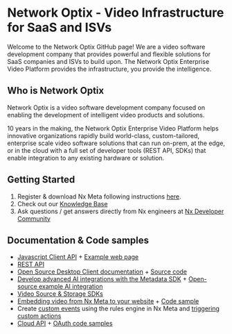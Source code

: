 # Network Optix - Video Infrastructure for SaaS and ISVs

Welcome to the Network Optix GitHub page! We are a video software development company that provides powerful and flexible solutions for SaaS companies and ISVs to build upon. The Network Optix Enterprise Video Platform provides the infrastructure, you provide the intelligence. 

## Who is Network Optix
Network Optix is a video software development company focused on enabling the development of intelligent video products and solutions.

10 years in the making, the Network Optix Enterprise Video Platform helps innovative organizations rapidly build world-class, custom-tailored, enterprise scale video software solutions that can run on-prem, at the edge, or in the cloud with a full set of developer tools (REST API, SDKs) that enable integration to any existing hardware or solution.

## Getting Started
1. Register & download Nx Meta following instructions [here](https://www.networkoptix.com/nx-meta/get-started-with-meta).
2. Check out our [Knowledge Base](https://meta.nxvms.com/docs/developers)
3. Ask questions / get answers directly from Nx engineers at [Nx Developer Community](https://support.networkoptix.com/hc/en-us/community/topics/115000552988-Developer-Forum)


## Documentation & Code samples

- [Javascript Client API](https://meta.nxvms.com/docs/developers/knowledgebase/325-introduction-to-the-javascript-api) + [Example web page](https://github.com/networkoptix/nx_open_integrations/tree/master/js_api_example)
- [REST API](https://meta.nxvms.com/doc/developers/api-tool/main)
- [Open Source Desktop Client documentation](https://meta.nxvms.com/docs/developers/knowledgebase/315-what-is-the-open-source-desktop-client) + [Source code](https://github.com/networkoptix/nx_open)
- [Develop advanced AI integrations with the Metadata SDK](https://meta.nxvms.com/docs/developers/knowledgebase/195-1-integration-capabilities--what-to-expect) + [Open-source example AI integration](https://github.com/networkoptix/nx_open_integrations/tree/master/cpp/vms_server_plugins/opencv_object_detection_analytics_plugin)
- [Video Source & Storage SDKs](https://meta.nxvms.com/docs/developers/knowledgebase/196-vmsname-server-plugin-sdk-c)
- [Embedding video from Nx Meta to your website](https://meta.nxvms.com/docs/developers/knowledgebase/198) + [Code sample](https://github.com/networkoptix/nx_open_integrations/tree/master/web_integrations_examples/embedding_video_on_a_website)
- Create [custom events](https://meta.nxvms.com/docs/developers/knowledgebase/213) using the rules engine in Nx Meta and [triggering custom actions](https://meta.nxvms.com/docs/developers/knowledgebase/260)
- [Cloud API](https://meta.nxvms.com/docs/developers/knowledgebase/201-cloud-api-route-api-calls-via-cloudname) + [OAuth code samples](https://meta.nxvms.com/docs/developers/knowledgebase/322-overview)

